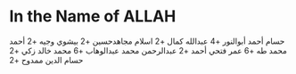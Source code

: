 # In the Name of ALLAH

حسام أحمد أبوالنور +4
عبدالله كمال +2
اسلام مجاهدحسين +2
بيشوي وجيه +2
أحمد محمد طه +6
عمر فتحي أحمد +2
عبدالرحمن محمد عبدالوهاب +6
محمد خالد زكي +2
حسام الدين ممدوح +2 

